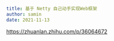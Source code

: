 ```yaml
title: 基于 Netty 自己动手实现Web框架
author: samin
date: 2021-11-13
```

https://zhuanlan.zhihu.com/p/36064672